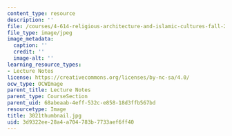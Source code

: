 ```yaml
---
content_type: resource
description: ''
file: /courses/4-614-religious-architecture-and-islamic-cultures-fall-2002/3d9322ee28a4a704783b7733aef6ff40_3021thumbnail.jpg
file_type: image/jpeg
image_metadata:
  caption: ''
  credit: ''
  image-alt: ''
learning_resource_types:
- Lecture Notes
license: https://creativecommons.org/licenses/by-nc-sa/4.0/
ocw_type: OCWImage
parent_title: Lecture Notes
parent_type: CourseSection
parent_uid: 68abeaab-4eff-532c-e858-18d3ffb567bd
resourcetype: Image
title: 3021thumbnail.jpg
uid: 3d9322ee-28a4-a704-783b-7733aef6ff40
---
```

